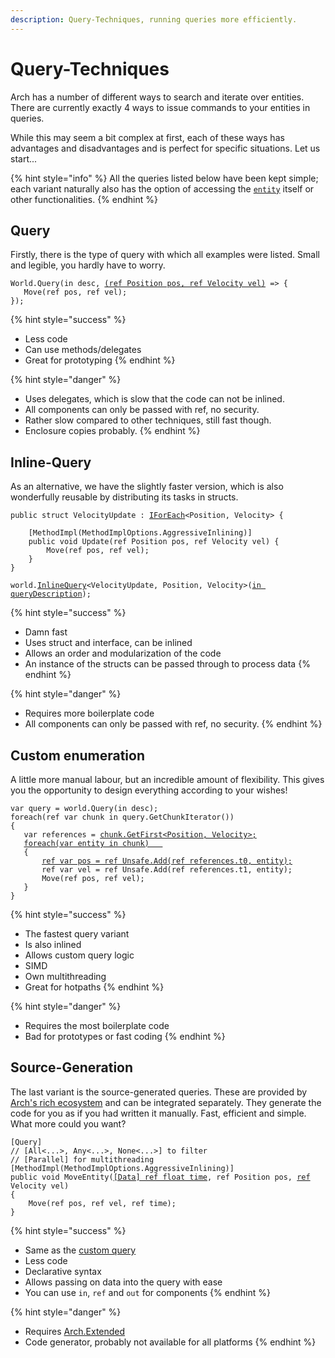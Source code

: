 ```yaml
---
description: Query-Techniques, running queries more efficiently.
---
```


# Query-Techniques

Arch has a number of different ways to search and iterate over entities. There are currently exactly 4 ways to issue commands to your entities in queries.

While this may seem a bit complex at first, each of these ways has advantages and disadvantages and is perfect for specific situations. Let us start...

{% hint style="info" %}
All the queries listed below have been kept simple; each variant naturally also has the option of accessing the [`entity`](../entity.md) itself or other functionalities.
{% endhint %}

## Query

Firstly, there is the type of query with which all examples were listed. Small and legible, you hardly have to worry.

<pre class="language-csharp"><code class="lang-csharp">World.Query(in desc, <a data-footnote-ref href="#user-content-fn-1">(ref Position pos, ref Velocity vel)</a> => {
   Move(ref pos, ref vel);
});
</code></pre>

{% hint style="success" %}
* Less code
* Can use methods/delegates
* Great for prototyping
{% endhint %}

{% hint style="danger" %}
* Uses delegates, which is slow that the code can not be inlined.
* All components can only be passed with ref, no security.
* Rather slow compared to other techniques, still fast though.
* Enclosure copies probably.
{% endhint %}

## Inline-Query

As an alternative, we have the slightly faster version, which is also wonderfully reusable by distributing its tasks in structs.

<pre class="language-csharp"><code class="lang-csharp">public struct VelocityUpdate : <a data-footnote-ref href="#user-content-fn-2">IForEach</a>&#x3C;Position, Velocity> {

    [MethodImpl(MethodImplOptions.AggressiveInlining)]
    public void Update(ref Position pos, ref Velocity vel) { 
        Move(ref pos, ref vel);
    }
}

world.<a data-footnote-ref href="#user-content-fn-3">InlineQuery</a>&#x3C;VelocityUpdate, Position, Velocity>(<a data-footnote-ref href="#user-content-fn-4">in queryDescription</a>);  
</code></pre>

{% hint style="success" %}
* Damn fast
* Uses struct and interface, can be inlined
* Allows an order and modularization of the code
* An instance of the structs can be passed through to process data
{% endhint %}

{% hint style="danger" %}
* Requires more boilerplate code
* All components can only be passed with ref, no security.
{% endhint %}

## Custom enumeration

A little more manual labour, but an incredible amount of flexibility. This gives you the opportunity to design everything according to your wishes!

<pre class="language-csharp"><code class="lang-csharp">var query = world.Query(in desc);
foreach(ref var chunk in query.GetChunkIterator())
{
   var references = <a data-footnote-ref href="#user-content-fn-5">chunk.GetFirst&#x3C;Position, Velocity>;</a>  
   <a data-footnote-ref href="#user-content-fn-6">foreach(var entity in chunk)   </a>                       
   {
       <a data-footnote-ref href="#user-content-fn-7">ref var pos = ref Unsafe.Add(ref references.t0, entity);</a>
       ref var vel = ref Unsafe.Add(ref references.t1, entity);
       Move(ref pos, ref vel);
   }
}
</code></pre>

{% hint style="success" %}
* The fastest query variant
* Is also inlined
* Allows custom query logic
* SIMD
* Own multithreading
* Great for hotpaths
{% endhint %}

{% hint style="danger" %}
* Requires the most boilerplate code
* Bad for prototypes or fast coding
{% endhint %}

## Source-Generation

The last variant is the source-generated queries. These are provided by [Arch's rich ecosystem](https://github.com/genaray/Arch.Extended) and can be integrated separately. They generate the code for you as if you had written it manually. Fast, efficient and simple. What more could you want?

<pre class="language-csharp"><code class="lang-csharp">[Query] 
// [All&#x3C;...>, Any&#x3C;...>, None&#x3C;...>] to filter
// [Parallel] for multithreading
[MethodImpl(MethodImplOptions.AggressiveInlining)]
public void MoveEntity(<a data-footnote-ref href="#user-content-fn-8">[Data] ref float time</a>, ref Position pos, <a data-footnote-ref href="#user-content-fn-9">ref</a> Velocity vel)  
{
    Move(ref pos, ref vel, ref time);
}
</code></pre>

{% hint style="success" %}
* Same as the [custom query](query-techniques.md#custom-enumeration)
* Less code
* Declarative syntax
* Allows passing on data into the query with ease
* You can use `in`, `ref` and `out` for components
{% endhint %}

{% hint style="danger" %}
* Requires [Arch.Extended](https://github.com/genaray/Arch.Extended)
* Code generator, probably not available for all platforms
{% endhint %}

[^1]: Or as an alternative with an entity that is passed through.

[^2]: `IForEachEntity` if you wanna acess the [`Entity`](../entity.md) aswell.&#x20;

[^3]: `InlineEntityQuery` if an `IForEachEntity` is used.

[^4]: A struct instance can also be passed through if data is to be processed in the struct.

[^5]: Returns the beginnings of the arrays to iterate over them manually. There are some other methods that do this as well, but this one is recommended.

[^6]: Enumerates over each entity in this chunk.

[^7]: Receives a reference to the component of the entity.&#x20;

[^8]: Optional, can also be left out. You can specify parameters with Data to pass them through.

[^9]: `ref`, `in`, `out` possible to define data-acess.&#x20;
